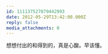 ```yaml
---
id: 111137527879442993
date: 2012-05-29T13:42:00.000Z
reply: false
media_attachments: 0
---
```


想想付出的和得到的，真是心酸。早该懂。 ​​​​

